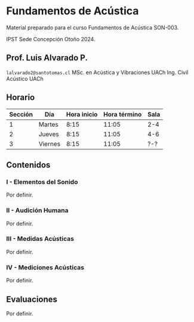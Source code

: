 # Fundamentos de Acústica

Material preparado para el curso Fundamentos de Acústica SON-003.

IPST Sede Concepción Otoño 2024.

## Prof. Luis Alvarado P.
`lalvarado2@santotomas.cl`
MSc. en Acústica y Vibraciones UACh
Ing. Civil Acústico UACh

## Horario

| Sección | Día | Hora inicio | Hora término | Sala |
| --- | --- | --- | --- | --- |
| 1 | Martes | 8:15 | 11:05 | 2-4 |
| 2 | Jueves | 8:15 | 11:05 | 4-6 |
| 3 | Viernes | 8:15 | 11:05 | ?-? |

## Contenidos

### I - Elementos del Sonido
Por definir.

### II - Audición Humana
Por definir.

### III - Medidas Acústicas
Por definir.

### IV - Mediciones Acústicas
Por definir.

## Evaluaciones
Por definir.